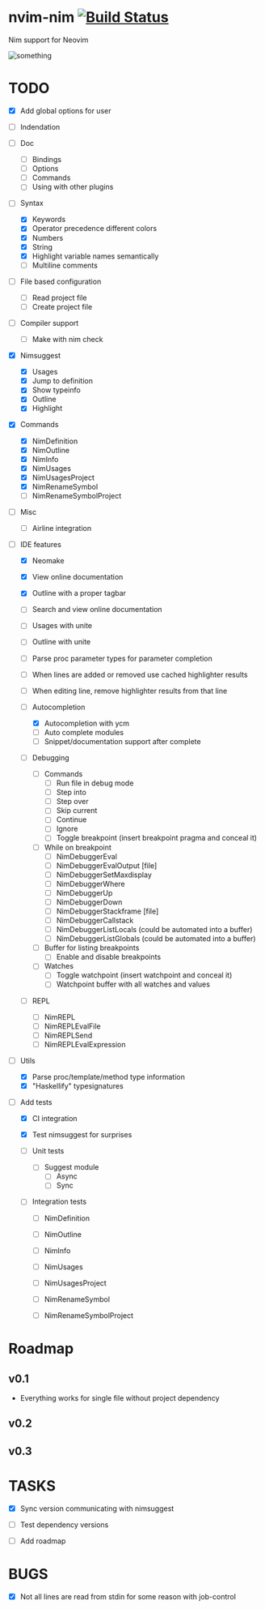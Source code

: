 # nvim-nim [![Build Status](https://travis-ci.org/baabelfish/nvim-nim.svg?branch=master)](https://travis-ci.org/baabelfish/nvim-nim)
Nim support for Neovim

![something](https://raw.githubusercontent.com/baabelfish/nvim-nim/master/other/pic1.png)

# TODO
- [x] Add global options for user
- [ ] Indendation

- [ ] Doc
    - [ ] Bindings
    - [ ] Options
    - [ ] Commands
    - [ ] Using with other plugins

- [ ] Syntax
    - [x] Keywords
    - [x] Operator precedence different colors
    - [x] Numbers
    - [x] String
    - [x] Highlight variable names semantically
    - [ ] Multiline comments

- [ ] File based configuration
    - [ ] Read project file
    - [ ] Create project file

- [ ] Compiler support
    - [ ] Make with nim check

- [x] Nimsuggest
    - [x] Usages
    - [x] Jump to definition
    - [x] Show typeinfo
    - [x] Outline
    - [x] Highlight

- [x] Commands
    - [x] NimDefinition
    - [x] NimOutline
    - [x] NimInfo
    - [x] NimUsages
    - [x] NimUsagesProject
    - [x] NimRenameSymbol
    - [ ] NimRenameSymbolProject

- [ ] Misc
    - [ ] Airline integration

- [ ] IDE features
    - [x] Neomake
    - [x] View online documentation
    - [x] Outline with a proper tagbar
    - [ ] Search and view online documentation
    - [ ] Usages with unite
    - [ ] Outline with unite
    - [ ] Parse proc parameter types for parameter completion
    - [ ] When lines are added or removed use cached highlighter results
    - [ ] When editing line, remove highlighter results from that line

    - [ ] Autocompletion
        - [x] Autocompletion with ycm
        - [ ] Auto complete modules
        - [ ] Snippet/documentation support after complete

    - [ ] Debugging
        - [ ] Commands
            - [ ] Run file in debug mode
            - [ ] Step into
            - [ ] Step over
            - [ ] Skip current
            - [ ] Continue
            - [ ] Ignore
            - [ ] Toggle breakpoint (insert breakpoint pragma and conceal it)

        - [ ] While on breakpoint
            - [ ] NimDebuggerEval
            - [ ] NimDebuggerEvalOutput [file]
            - [ ] NimDebuggerSetMaxdisplay
            - [ ] NimDebuggerWhere
            - [ ] NimDebuggerUp
            - [ ] NimDebuggerDown
            - [ ] NimDebuggerStackframe [file]
            - [ ] NimDebuggerCallstack
            - [ ] NimDebuggerListLocals (could be automated into a buffer)
            - [ ] NimDebuggerListGlobals (could be automated into a buffer)

        - [ ] Buffer for listing breakpoints
            - [ ] Enable and disable breakpoints

        - [ ] Watches
            - [ ] Toggle watchpoint (insert watchpoint and conceal it)
            - [ ] Watchpoint buffer with all watches and values

    - [ ] REPL
        - [ ] NimREPL
        - [ ] NimREPLEvalFile
        - [ ] NimREPLSend
        - [ ] NimREPLEvalExpression

- [ ] Utils
    - [x] Parse proc/template/method type information
    - [x] "Haskellify" typesignatures

- [ ] Add tests
    - [x] CI integration
    - [x] Test nimsuggest for surprises

    - [ ] Unit tests
        - [ ] Suggest module
            - [ ] Async
            - [ ] Sync

    - [ ] Integration tests
        - [ ] NimDefinition
        - [ ] NimOutline
        - [ ] NimInfo
        - [ ] NimUsages
        - [ ] NimUsagesProject
        - [ ] NimRenameSymbol
        - [ ] NimRenameSymbolProject


# Roadmap
## v0.1
- Everything works for single file without project dependency

## v0.2
## v0.3


# TASKS
- [x] Sync version communicating with nimsuggest
- [ ] Test dependency versions
- [ ] Add roadmap


# BUGS
- [x] Not all lines are read from stdin for some reason with job-control
